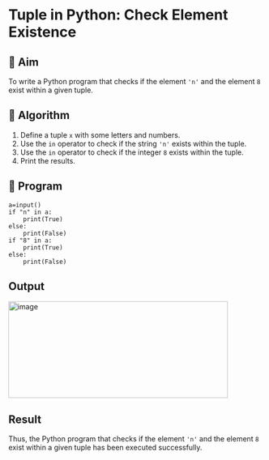 # Tuple in Python: Check Element Existence

## 🎯 Aim
To write a Python program that checks if the element `'n'` and the element `8` exist within a given tuple.

## 🧠 Algorithm
1. Define a tuple `x` with some letters and numbers.
2. Use the `in` operator to check if the string `'n'` exists within the tuple.
3. Use the `in` operator to check if the integer `8` exists within the tuple.
4. Print the results.

## 🧾 Program
```
a=input()
if "n" in a:
    print(True)
else:
    print(False)
if "8" in a:
    print(True)
else:
    print(False)
```

## Output
<img width="433" height="191" alt="image" src="https://github.com/user-attachments/assets/465dc5c2-6ec4-4ed6-a225-62bef73a1683" />

## Result
Thus, the Python program that checks if the element `'n'` and the element `8` exist within a given tuple has been executed successfully.
